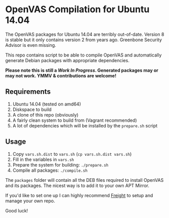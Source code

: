 OpenVAS Compilation for Ubuntu 14.04
===================

The OpenVAS packages for Ubuntu 14.04 are terribly out-of-date. Version 8 is stable but it only contains version 2 from years ago. Greenbone Security Advisor is even missing.

This repo contains script to be able to compile OpenVAS and automatically generate Debian packages with appropriate dependencies.

**Please note this is still a *Work In Progress*. Generated packages may or may not work. YMMV & contributions are welcome!**

Requirements
-------------

 1. Ubuntu 14.04 (tested on amd64)
 2. Diskspace to build
 2. A clone of this repo (obviously)
 3. A fairly clean system to build from (Vagrant recommended)
 4. A lot of dependencies which will be installed by the `prepare.sh` script

Usage
-------------

 1. Copy `vars.sh.dist` to `vars.sh` (`cp vars.sh.dist vars.sh`)
 2. Fill in the variables in `vars.sh`
 3. Prepare the system for building: `./prepare.sh`
 4. Compile all packages: `./compile.sh`

The `packages` folder will contain all the DEB files required to install OpenVAS and its packages. The nicest way is to add it to your own APT Mirror.

If you'd like to set one up I can highly recommend [Freight](https://github.com/rcrowley/freight) to setup and manage your own repo.

Good luck!
